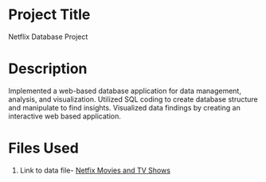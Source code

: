 # Project Title 
Netflix Database Project

# Description 
Implemented a web-based database application for data management, analysis, and visualization. Utilized SQL coding to create database structure and manipulate to find insights. Visualized data findings by creating an interactive web based application. 
# Files Used 
1. Link to data file- [Netfix Movies and TV Shows](https://www.kaggle.com/datasets/shivamb/netflix-shows)
